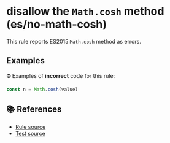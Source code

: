 # disallow the `Math.cosh` method (es/no-math-cosh)

This rule reports ES2015 `Math.cosh` method as errors.

## Examples

⛔ Examples of **incorrect** code for this rule:

```js
const n = Math.cosh(value)
```

## 📚 References

- [Rule source](../../lib/rules/no-math-cosh.js)
- [Test source](../../tests/lib/rules/no-math-cosh.js)
